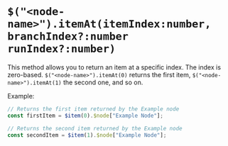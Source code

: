 # `$("<node-name>").itemAt(itemIndex:number, branchIndex?:number runIndex?:number)`

This method allows you to return an item at a specific index. The index is zero-based. `$("<node-name>").itemAt(0)` returns the first item, `$("<node-name>").itemAt(1)` the second one, and so on. 

Example:

```typescript
// Returns the first item returned by the Example node
const firstItem = $item(0).$node["Example Node"];

// Returns the second item returned by the Example node
const secondItem = $item(1).$node["Example Node"];
```

<!-- 
Refer to this [example workflow](https://n8n.io/workflows/1330) to learn how this method can be used.
-->
